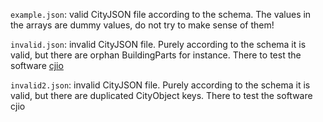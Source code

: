

`example.json`: valid CityJSON file according to the schema. The values in the arrays are dummy values, do not try to make sense of them!

`invalid.json`: invalid CityJSON file. Purely according to the schema it is valid, but there are orphan BuildingParts for instance. There to test the software [cjio](https://github.com/tudelft3d/cjio)

`invalid2.json`: invalid CityJSON file. Purely according to the schema it is valid, but there are duplicated CityObject keys. There to test the software cjio
